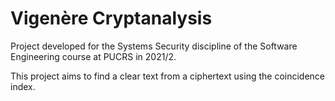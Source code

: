 # Vigenère Cryptanalysis

Project developed for the Systems Security discipline of the Software Engineering course at PUCRS in 2021/2.

This project aims to find a clear text from a ciphertext using the coincidence index.